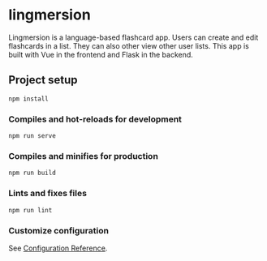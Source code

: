 # lingmersion
Lingmersion is a language-based flashcard app. Users can create and edit flashcards in a list. They can also other view other user lists. This app is built with Vue in the frontend and Flask in the backend.

## Project setup
```
npm install
```

### Compiles and hot-reloads for development
```
npm run serve
```

### Compiles and minifies for production
```
npm run build
```

### Lints and fixes files
```
npm run lint
```

### Customize configuration
See [Configuration Reference](https://cli.vuejs.org/config/).
